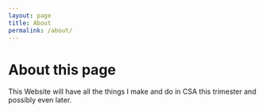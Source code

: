 ```yaml
---
layout: page
title: About
permalink: /about/
---
```


# About this page
This Website will have all the things I make and do in CSA this trimester and possibly even later. 

